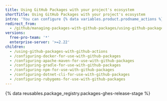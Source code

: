 ```yaml
---
title: Using GitHub Packages with your project's ecosystem
shortTitle: Using GitHub Packages with your project's ecosystem
intro: 'You can configure {% data variables.product.prodname_actions %} or your package client to work with {% data variables.product.prodname_registry %}.'
redirect_from:
  - /github/managing-packages-with-github-packages/using-github-packages-with-your-projects-ecosystem
versions:
  free-pro-team: '*'
  enterprise-server: '>=2.22'
children:
  - /using-github-packages-with-github-actions
  - /configuring-docker-for-use-with-github-packages
  - /configuring-apache-maven-for-use-with-github-packages
  - /configuring-gradle-for-use-with-github-packages
  - /configuring-npm-for-use-with-github-packages
  - /configuring-dotnet-cli-for-use-with-github-packages
  - /configuring-rubygems-for-use-with-github-packages
---
```

{% data reusables.package_registry.packages-ghes-release-stage %}
